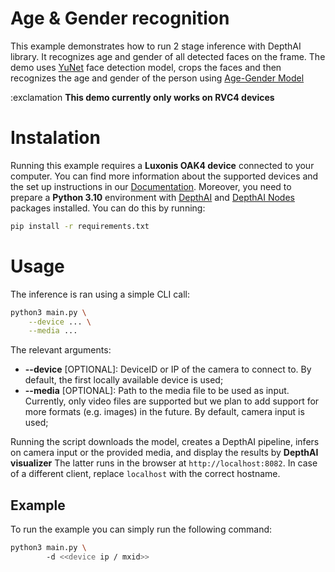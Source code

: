 # Age & Gender recognition

This example demonstrates how to run 2 stage inference with DepthAI library.
It recognizes age and gender of all detected faces on the frame. The demo uses [YuNet](https://hub.luxonis.com/ai/models/5d635f3c-45c0-41d2-8800-7ca3681b1915?view=page) face detection model, crops the faces and then recognizes the age and gender of the person using [Age-Gender Model](https://hub.luxonis.com/ai/models/20cb86d9-1a4b-49e8-91ac-30f4c0a69ce1)

:exclamation **This demo currently only works on RVC4 devices**

# Instalation

Running this example requires a **Luxonis OAK4 device** connected to your computer. You can find more information about the supported devices and the set up instructions in our [Documentation](https://rvc4.docs.luxonis.com/hardware).
Moreover, you need to prepare a **Python 3.10** environment with [DepthAI](https://pypi.org/project/depthai/) and [DepthAI Nodes](https://pypi.org/project/depthai-nodes/) packages installed. You can do this by running:

```bash
pip install -r requirements.txt
```

# Usage

The inference is ran using a simple CLI call:

```bash
python3 main.py \
    --device ... \
    --media ...
```

The relevant arguments:

- **--device** \[OPTIONAL\]: DeviceID or IP of the camera to connect to.
  By default, the first locally available device is used;
- **--media** \[OPTIONAL\]: Path to the media file to be used as input.
  Currently, only video files are supported but we plan to add support for more formats (e.g. images) in the future.
  By default, camera input is used;

Running the script downloads the model, creates a DepthAI pipeline, infers on camera input or the provided media, and display the results by **DepthAI visualizer**
The latter runs in the browser at `http://localhost:8082`.
In case of a different client, replace `localhost` with the correct hostname.

## Example

To run the example you can simply run the following command:

```bash
python3 main.py \ 
        -d <<device ip / mxid>>
```
